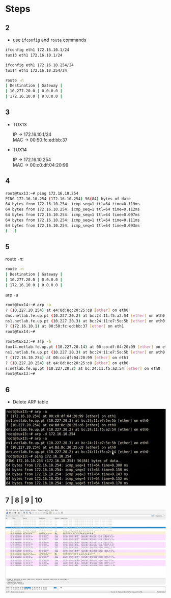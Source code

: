 # Steps

## 2
- use `ifconfig` and `route` commands

```bash
ifconfig eth1 172.16.10.1/24
tux13 eth1 172.16.10.1/24
```

```bash
ifconfig eth1 172.16.10.254/24
tux14 eth1 172.16.10.254/24
```
```bash
route -n
| Destination | Gateway |
| 10.277.20.0 | 0.0.0.0 |
| 172.16.10.0 | 0.0.0.0 |
```
## 3
- TUX13

    IP -> 172.16.10.1/24  
    MAC -> 00:50:fc:ed:bb:37


- TUX14

    IP -> 172.16.10.254    
    MAC -> 00:c0:df:04:20:99

## 4
```bash
root@tux13:~# ping 172.16.10.254
PING 172.16.10.254 (172.16.10.254) 56(84) bytes of date 
64 bytes from 172.16.10.254: icmp_seq=1 ttl=64 time=0.119ms
64 bytes from 172.16.10.254: icmp_seq=1 ttl=64 time=0.112ms
64 bytes from 172.16.10.254: icmp_seq=1 ttl=64 time=0.097ms
64 bytes from 172.16.10.254: icmp_seq=1 ttl=64 time=0.111ms
64 bytes from 172.16.10.254: icmp_seq=1 ttl=64 time=0.093ms
(...)
```


## 5
route -n:

```bash
route -n
| Destination | Gateway |
| 10.277.20.0 | 0.0.0.0 |
| 172.16.10.0 | 0.0.0.0 |
```


arp -a
```bash 
root@tux14:~# arp -a
? (10.227.20.254) at e4:8d:8c:20:25:c8 [ether] on eth0
dns.netlab.fe.up.pt (10.227.20.2) at bc:24:11:f5:a2:54 [ether] on eth0
ns1.netlab.fe.up.pt (10.227.20.3) at bc:24:11:e7:5e:5b [ether] on eth0
? (172.16.10.1) at 00:50:fc:ed:bb:37 [ether] on eth1
root@tux14:~#
```


```bash
root@tux13:~# агр -а
tux14.netlab.fe.up.pt (10.227.20.14) at 00:co:df:04:20:99 [ether] on eth1
ns1.netlab.fe.up.pt (10.227.20.3) at bc:24:11:e7:5e:5b [ether] on eth0
? (172.16.10.254) at 00:co:df:04:20:99 [ether] on eth1
? (10.227.20.254) at e4:8d:8c:20:25:c8 [ether] on eth0
s.netlab.fe.up.pt (10.227.20.2) at bc:24:11:f5:a2:54 [ether] on eth0
root@tux13:~#
```


## 6
- Delete ARP table

![alt text](images/part2_exp1/6.jpeg)

## 7 | 8 | 9 | 10
![alt text](images/part2_exp1/7.jpeg)